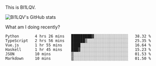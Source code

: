 This is BI1LQV.

![BI1LQV's GitHub stats](https://github-readme-stats.vercel.app/api?username=bi1lqv&show_icons=true&count_private=true)

What am I doing recently?
<!--START_SECTION:waka-->

```text
Python       4 hrs 26 mins   █████████▓░░░░░░░░░░░░░░░   38.32 %
TypeScript   2 hrs 56 mins   ██████▒░░░░░░░░░░░░░░░░░░   25.35 %
Vue.js       1 hr 55 mins    ████░░░░░░░░░░░░░░░░░░░░░   16.64 %
Haskell      1 hr 45 mins    ███▓░░░░░░░░░░░░░░░░░░░░░   15.23 %
JSON         10 mins         ▒░░░░░░░░░░░░░░░░░░░░░░░░   01.53 %
Markdown     10 mins         ▒░░░░░░░░░░░░░░░░░░░░░░░░   01.50 %
```

<!--END_SECTION:waka-->
